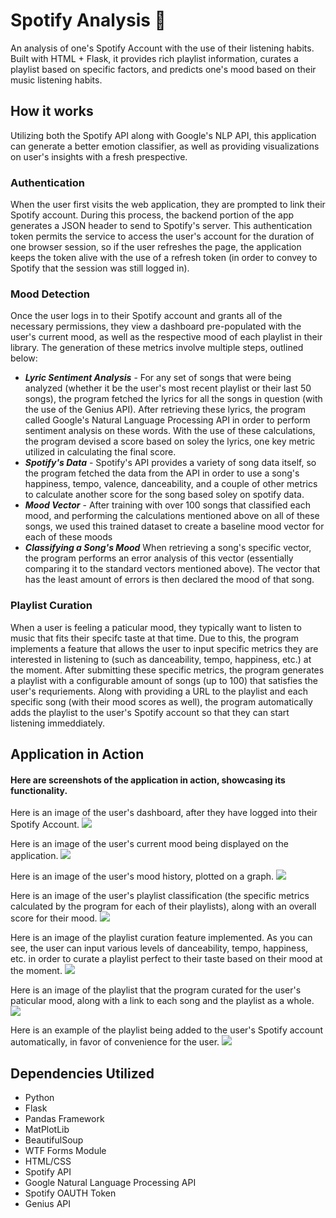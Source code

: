 # Spotify Analysis 🎵
An analysis of one's Spotify Account with the use of their listening habits. Built with HTML + Flask, it provides rich playlist information, curates a playlist based on specific factors, and predicts one's mood based on their music listening habits.

## How it works
Utilizing both the Spotify API along with Google's NLP API, this application can generate a better emotion classifier, as well as providing visualizations on user's insights with a fresh prespective. 

### Authentication
When the user first visits the web application, they are prompted to link their Spotify account. During this process, the backend portion of the app generates a JSON header to send to Spotify's server. This authentication token permits the service to access the user's account for the duration of one browser session, so if the user refreshes the page, the application keeps the token alive with the use of a refresh token (in order to convey to Spotify that the session was still logged in). 

### Mood Detection
Once the user logs in to their Spotify account and grants all of the necessary permissions, they view a dashboard pre-populated with the user's current mood, as well as the respective mood of each playlist in their library. The generation of these metrics involve multiple steps, outlined below:
- ***Lyric Sentiment Analysis*** - For any set of songs that were being analyzed (whether it be the user's most recent playlist or their last 50 songs), the program fetched the lyrics for all the songs in question (with the use of the Genius API). After retrieving these lyrics, the program called Google's Natural Language Processing API in order to perform sentiment analysis on these words. With the use of these calculations, the program devised a score based on soley the lyrics, one key metric utilized in calculating the final score.
- ***Spotify's Data*** - Spotify's API provides a variety of song data itself, so the program fetched the data from the API in order to use a song's happiness, tempo, valence, danceability, and a couple of other metrics to calculate another score for the song based soley on spotify data.
- ***Mood Vector*** - After training with over 100 songs that classified each mood, and performing the calculations mentioned above on all of these songs, we used this trained dataset to create a baseline mood vector for each of these moods
- ***Classifying a Song's Mood*** When retrieving a song's specific vector, the program performs an error analysis of this vector (essentially comparing it to the standard vectors mentioned above). The vector that has the least amount of errors is then declared the mood of that song.

### Playlist Curation
When a user is feeling a paticular mood, they typically want to listen to music that fits their specifc taste at that time. Due to this, the program implements a feature that allows the user to input specific metrics they are interested in listening to (such as danceability, tempo, happiness, etc.) at the moment. After submitting these specific metrics, the program generates a playlist with a configurable amount of songs (up to 100) that satisfies the user's requriements. Along with providing a URL to the playlist and each specific song (with their mood scores as well), the program automatically adds the playlist to the user's Spotify account so that they can start listening immeddiately. 

## Application in Action 
#### Here are screenshots of the application in action, showcasing its functionality.

Here is an image of the user's dashboard, after they have logged into their Spotify Account.
![](img/img1.png)

Here is an image of the user's current mood being displayed on the application.
![](img/img2.png)

Here is an image of the user's mood history, plotted on a graph.
![](img/img3.png)

Here is an image of the user's playlist classification (the specific metrics calculated by the program for each of their playlists), along with an overall score for their mood.
![](img/img4.png)

Here is an image of the playlist curation feature implemented. As you can see, the user can input various levels of danceability, tempo, happiness, etc. in order to curate a playlist perfect to their taste based on their mood at the moment.
![](img/img5.png)

Here is an image of the playlist that the program curated for the user's paticular mood, along with a link to each song and the playlist as a whole. 
![](img/img8.png)

Here is an example of the playlist being added to the user's Spotify account automatically, in favor of convenience for the user.
![](img/img9.png)

## Dependencies Utilized
- Python
- Flask
- Pandas Framework
- MatPlotLib
- BeautifulSoup
- WTF Forms Module
- HTML/CSS
- Spotify API
- Google Natural Language Processing API
- Spotify OAUTH Token
- Genius API
